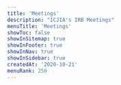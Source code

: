 ```yaml
---
title: 'Meetings'
description: "ICJIA's IRB Meetings"
menuTitle: 'Meetings'
showToc: false
showInSitemap: true
showInFooter: true
showInNav: true
showInSidebar: true
createdAt: '2020-10-21'
menuRank: 250
---
```


<MeetingList></MeetingList>
